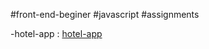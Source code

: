 #front-end-beginer
#javascript
#assignments

-hotel-app : <a href="https://codepen.io/gregolee/pen/aboMmBz">hotel-app</a>
